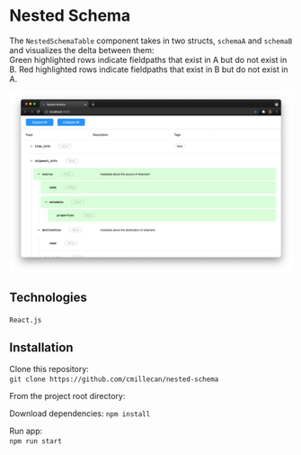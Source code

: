 # Nested Schema 

The `NestedSchemaTable` component takes in two structs, `schemaA` and `schemaB` and visualizes the delta between them:\
Green highlighted rows indicate fieldpaths that exist in A but do not exist in B. Red highlighted rows indicate fieldpaths that exist in B but do not exist in A.  

![nestedschema](src/images/nestedschema.png)

## Technologies
`React.js`

## Installation

Clone this repository:\
`git clone https://github.com/cmillecan/nested-schema`

From the project root directory:

Download dependencies: `npm install`

Run app:\
`npm run start`